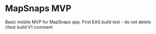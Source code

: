 # MapSnaps MVP
Basic mobile MVP for MapSnaps app.
First EAS build test - do not delete
//test build V1 comment
